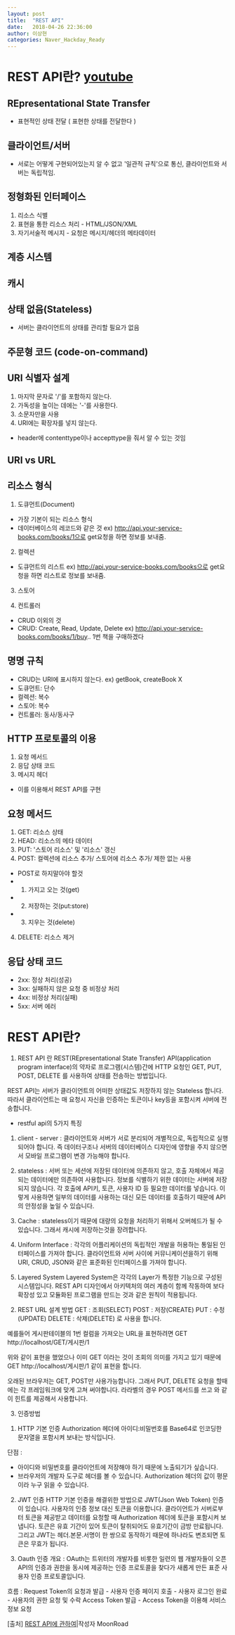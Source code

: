```yaml
---
layout: post
title:  "REST API"
date:   2018-04-26 22:36:00
author: 이상현
categories: Naver_Hackday_Ready
---
```


# REST API란? [youtube]("https://www.youtube.com/watch?v=80PbMwOquJs")
## REpresentational State Transfer
- 표현적인 상태 전달 ( 표현한 상태를 전달한다 )

## 클라이언트/서버
- 서로는 어떻게 구현되어있는지 알 수 없고 '일관적 규칙'으로 통신, 클라이언트와 서버는 독립적임.

## 정형화된 인터페이스
1. 리소스 식별
2. 표현을 통한 리소스 처리 - HTML/JSON/XML
3. 자기서술적 메시지 - 요청은 메시지/헤더의 메타데이터

## 계층 시스템

## 캐시

## 상태 없음(Stateless)
- 서버는 클라이언트의 상태를 관리할 필요가 없음

## 주문형 코드 (code-on-command)

## URI 식별자 설계
1. 마지막 문자로 '/'를 포함하지 않는다.
2. 가독성을 높이는 데에는 '-'를 사용한다.
3. 소문자만을 사용
4. URI에는 확장자를 넣지 않는다.
- header에 contenttype이나 accepttype을 줘서 알 수 있는 것임

## URI vs URL

## 리소스 형식
1. 도큐먼트(Document)
- 가장 기본이 되는 리소스 형식
- 데이터베이스의 레코드와 같은 것
ex) http://api.your-service-books.com/books/1으로 get요청을 하면 정보를 보내줌.

2. 컬렉션
- 도큐먼트의 리스트
ex) http://api.your-service-books.com/books으로 get요청을 하면 리스트로 정보를 보내줌.

3. 스토어

4. 컨트롤러
- CRUD 이외의 것
- CRUD: Create, Read, Update, Delete
ex) http://api.your-service-books.com/books/1/buy.. 1번 책을 구매하겠다

## 명명 규칙
- CRUD는 URI에 표시하지 않는다. ex) getBook, createBook X
- 도큐먼트: 단수
- 컬렉션: 복수
- 스토어: 복수
- 컨트롤러: 동사/동사구

## HTTP 프로토콜의 이용
1. 요청 메서드
2. 응답 상태 코드
3. 메시지 헤더
- 이를 이용해서 REST API를 구현

## 요청 메서드
1. GET: 리소스 상태
2. HEAD: 리소스의 메타 데이터
3. PUT: '스토어 리소스' 및 '리소스' 갱신
3. POST: 컬렉션에 리소스 추가/ 스토어에 리소스 추가/ 제한 없는 사용
- POST로 하지말아야 할것
- 1. 가지고 오는 것(get)
- 2. 저장하는 것(put:store)
- 3. 지우는 것(delete)
4. DELETE: 리소스 제거

## 응답 상태 코드
- 2xx: 정상 처리(성공)
- 3xx: 실패하지 않은 요청 중 비정상 처리
- 4xx: 비정상 처리(실패)
- 5xx: 서버 에러


# REST API란?
1. REST API 란
REST(REpresentational State Transfer) API(application program interface)의 약자로
프로그램(시스템)간에 HTTP 요청인 GET, PUT, POST, DELETE 를 사용하여
상태를 전송하는 방법입니다.

REST API는 서버가 클라이언트의 어떠한 상태값도 저장하지 않는 Stateless 합니다.
따라서 클라이언트는 매 요청시 자신을 인증하는 토큰이나 key등을 포함시켜 서버에 전송합니다.

- restful api의 5가지 특징
1) client - server
: 클라이언트와 서버가 서로 분리되어 개별적으로, 독립적으로 실행되어야 합니다.
즉 데이터구조나 서버의 데이터베이스 디자인에 영향을 주지 않으면서 모바일 프로그램이 변경 가능해야 합니다.

2) stateless
: 서버 또는 세션에 저장된 데이터에 의존하지 않고, 호출 자체에서 제공되는 데이터에만 의존하여 사용합니다.
정보를 식별하기 위한 데이터는 서버에 저장되지 않습니다. 각 호출에 API키, 토큰, 사용자 ID 등 필요한 데이터를 넣습니다.
이렇게 사용하면 일부의 데이터를 사용하는 대신 모든 데이터를 호출하기 때문에 API의 안정성을 높일 수 있습니다.

3) Cache
: stateless이기 때문에 대량의 요청을 처리하기 위해서 오버헤드가 될 수 있습니다. 그래서 캐시에 저장하는것을 장려합니다.

4) Uniform Interface
: 각각의 어플리케이션의 독립적인 개발을 허용하는 통일된 인터페이스를 가져야 합니다. 클라이언트와 서버 사이에 커뮤니케이션을하기 위해 URI, CRUD, JSON와 같은 표준화된 인터페이스를 가져야 합니다.

5) Layered System
Layered System은 각각의 Layer가 특정한 기능으로 구성된 시스템입니다. REST API 디자인에서 아키텍처의 여러 계층이 함께 작동하여 보다 확장성 있고 모듈화된 프로그램을 만드는 것과 같은 원칙이 적용됩니다.

2. REST URL 설계 방법
GET : 조회(SELECT)
POST : 저장(CREATE)
PUT : 수정(UPDATE)
DELETE : 삭제(DELETE)
로 사용을 합니다.

예를들어 게시판테이블의 1번 컬럼을 가져오는 URL을 표현하려면
GET   http://localhost/GET/게시판/1

위와 같이 표현을 했었으나 이미 GET 이라는 것이 조회의 의미를 가지고 있기 때문에
GET http://localhost/게시판/1
같이 표현을 합니다.

오래된 브라우저는 GET, POST만 사용가능합니다. 그래서 PUT, DELETE 요청을 할때에는
각 프레임워크에 맞게 고쳐 써야합니다.
라라벨의 경우 POST 메서드를 쓰고 <input type="hidden" name="_method" value="PUT"> 와 같이
힌트를 제공해서 사용합니다.


3. 인증방법
1) HTTP 기본 인증
Authorization 헤더에 아이디:비밀번호를 Base64로 인코딩한 문자열을 포함시켜 보내는 방식입니다.

단점 :
- 아이디와 비밀번호를 클라이언트에 저장해야 하기 때문에 노출되기가 싶습니다.
- 브라우저의 개발자 도구로 헤더를 볼 수 있습니다. Authorization 헤더의 값이 평문이라 누구 읽을 수 있습니다.

2) JWT 인증
HTTP 기본 인증을 해결위한 방법으로 JWT(Json Web Token) 인증이 있습니다. 사용자의 인증 정보 대신 토큰을 이용합니다.
클라이언트가 서버로부터 토큰을 제공받고 데이터를 요청할 때 Authorization 헤더에 토큰을 포함시켜 보냅니다.
토큰은 유효 기간이 있어 토큰이 탈취되어도 유효기간이 금방 만료됩니다.
그리고 JWT는 헤더.본문.서명이 한 쌍으로 동작하기 때문에 하나라도 변조되면 토큰은 무효가 됩니다.

3) Oauth 인증
개요 : OAuth는 트위터의 개발자를 비롯한 일련의 웹 개발자들이 오픈 API의 인증과 권한을 동시에 제공하는 인증 프로토콜을 찾다가 새롭게 만든 표준 사용자 인증 프로토콜입니다.

흐름
: Request Token의 요청과 발급 - 사용자 인증 페이지 호출 - 사용자 로그인 완료  - 사용자의 권한 요청 및 수락
Access Token 발급 - Access Token을 이용해 서비스 정보 요청

[출처] [REST API에 관하여]("https://blog.naver.com/lineout_official/221176265804")|작성자 MoonRoad
